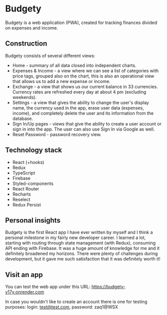 # Budgety
Budgety is a web application (PWA), created for tracking finances divided on expenses and income. 
## Construction
Budgety consists of several different views:
* Home - summary of all data closed into independent charts.
* Expenses & Income - a view where we can see a list of categories with price tags, grouped also on the chart, this is also an operational view that allows us to add a new expense or income.
* Exchange - a view that shows us our current balance in 33 currencies. Currency rates are refreshed every day at about 4 pm (excluding weekends).
* Settings - a view that gives the ability to change the user's display name, the currency used in the app, erase user data (expenses, income), and completely delete the user and its information from the database.
* Sign In/Up pages -  views that give the ability to create a user account or sign in into the app. The user can also use Sign In via Google as well.
* Reset Password - password recovery view.
## Technology stack
* React (+hooks)
* Redux
* TypeScript
* Firebase
* Styled-components
* React Router
* Recharts
* Reselect
* Redux Persist
## Personal insights
Budgety is the first React app I have ever written by myself and I think a personal milestone in my fairly new developer career. I learned a lot, starting with routing through state management (with Redux), consuming API ending with Firebase. It was a huge amount of knowledge for me and it definitely broadened my horizons. There were plenty of challenges during development, but it gave me such satisfaction that it was definitely worth it!
## Visit an app
You can test the web app under this URL: https://budgety-v17y.onrender.com

In case you wouldn't like to create an account there is one for testing purposes:   login: test@test.com, password: zaq1@WSX
